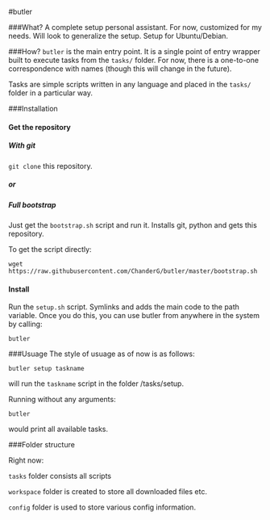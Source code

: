 #butler

###What?
A complete setup personal assistant. For now, customized for my needs. Will look to generalize the setup. Setup for Ubuntu/Debian.

###How?
`butler` is the main entry point. It is a single point of entry wrapper built to execute tasks from the `tasks/` folder. For now, there is a one-to-one correspondence with names (though this will change in the future). 

Tasks are simple scripts written in any language and placed in the `tasks/` folder in a particular way. 

###Installation

#### Get the repository

##### With git
`git clone` this repository.

##### or

##### Full bootstrap
Just get the `bootstrap.sh` script and run it. Installs git, python and gets this repository.

To get the script directly:

```
wget https://raw.githubusercontent.com/ChanderG/butler/master/bootstrap.sh
```

#### Install
Run the `setup.sh` script. Symlinks and adds the main code to the path variable. Once you do this, you can use butler from anywhere in the system by calling:

```
butler
```

###Usuage
The style of usuage as of now is as follows:

```
butler setup taskname
```

will run the `taskname` script in the folder /tasks/setup.

Running without any arguments:
```
butler
```
would print all available tasks.

###Folder structure

Right now:

`tasks` folder consists all scripts

`workspace` folder is created to store all downloaded files etc.

`config` folder is used to store various config information.

